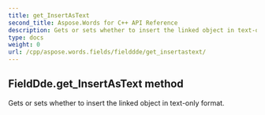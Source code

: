 ```yaml
---
title: get_InsertAsText
second_title: Aspose.Words for C++ API Reference
description: Gets or sets whether to insert the linked object in text-only format. 
type: docs
weight: 0
url: /cpp/aspose.words.fields/fielddde/get_insertastext/
---
```

## FieldDde.get_InsertAsText method


Gets or sets whether to insert the linked object in text-only format. 

